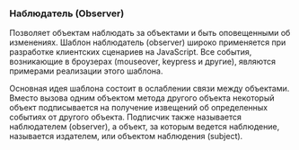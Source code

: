 ### Наблюдатель (Observer)

Позволяет объектам наблюдать за объектами и быть оповещенными об изменениях. Шаблон наблюдатель (observer) широко применяется при разработке клиентских сценариев на JavaScript. Все события, возникающие в броузерах (mouseover, keypress и другие), являются примерами реализации этого шаблона.

Основная идея шаблона состоит в ослаблении связи между объектами. Вместо вызова одним объектом метода другого объекта некоторый объект подписывается на получение извещений об определенных событиях от другого объекта. Подписчик также называется наблюдателем (observer), а объект, за которым ведется наблюдение, называется издателем, или  объектом наблюдения (subject).
